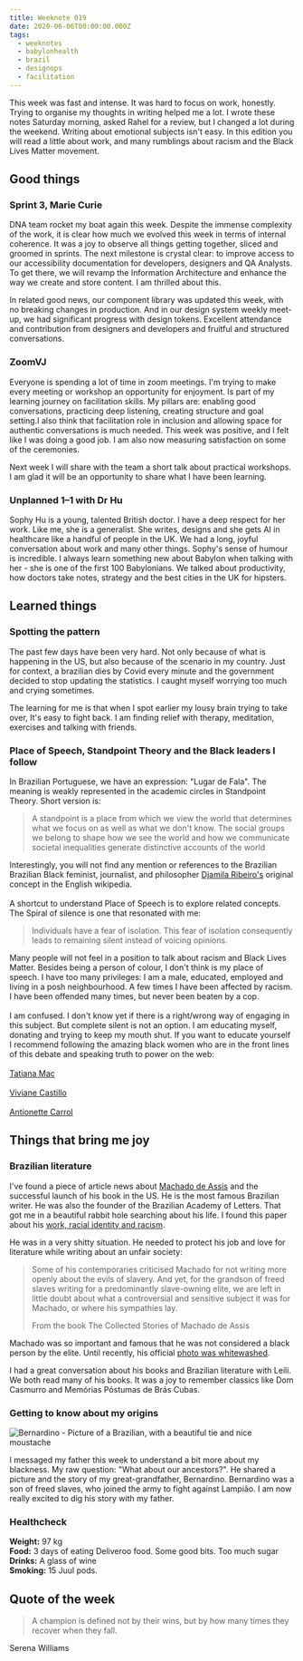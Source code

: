 ```yaml
---
title: Weeknote 019
date: 2020-06-06T00:00:00.000Z
tags:
  - weeknotes
  - babylonhealth
  - brazil
  - designops
  - facilitation
---
```

This week was fast and intense. It was hard to focus on work, honestly. Trying to organise my thoughts in writing helped me a lot. I wrote these notes Saturday morning, asked Rahel for a review, but I changed a lot during the weekend. Writing about emotional subjects isn't easy. In this edition you will read a little about work, and many rumblings about racism and the Black Lives Matter movement. 

## Good things

### Sprint 3, Marie Curie

DNA team rocket my boat again this week. Despite the immense complexity of the work, it is clear how much we evolved this week in terms of internal coherence. It was a joy to observe all things getting together, sliced and groomed in sprints. The next milestone is crystal clear: to improve access to our accessibility documentation for developers, designers and QA Analysts. To get there, we will revamp the Information Architecture and enhance the way we create and store content. I am thrilled about this. 

In related good news, our component library was updated this week, with no breaking changes in production. And in our design system weekly meet-up, we had significant progress with design tokens. Excellent attendance and contribution from designers and developers and fruitful and structured conversations. 

### **ZoomVJ**

Everyone is spending a lot of time in zoom meetings. I'm trying to make every meeting or workshop an opportunity for enjoyment. Is part of my learning journey on facilitation skills. My pillars are: enabling good conversations, practicing deep listening, creating structure and goal setting.I also think that facilitation role in inclusion and allowing space for authentic conversations is much needed. This week was positive, and I felt like I was doing a good job. I am also now measuring satisfaction on some of the ceremonies.

Next week I will share with the team a short talk about practical workshops. I am glad it will be an opportunity to share what I have been learning.

### **Unplanned 1–1 with Dr Hu**

Sophy Hu is a young, talented British doctor. I have a deep respect for her work. Like me, she is a generalist. She writes, designs and she gets AI in healthcare like a handful of people in the UK. We had a long, joyful conversation about work and many other things. Sophy's sense of humour is incredible. I always learn something new about Babylon when talking with her - she is one of the first 100 Babylonians. We talked about productivity, how doctors take notes, strategy and the best cities in the UK for hipsters.

## Learned things

### **Spotting the pattern**

The past few days have been very hard. Not only because of what is happening in the US, but also because of the scenario in my country. Just for context, a brazilian dies by Covid every minute and the government decided to stop updating the statistics. I caught myself worrying too much and crying sometimes. 

The learning for me is that when I spot earlier my lousy brain trying to take over, It's easy to fight back. I am finding relief with therapy, meditation, exercises and talking with friends.  

### **Place of Speech, Standpoint Theory and the Black leaders I follow**

In Brazilian Portuguese, we have an expression: "Lugar de Fala". The meaning is weakly represented in the academic circles in Standpoint Theory. Short version is: 

> A standpoint is a place from which we view the world that determines what we focus on as well as what we don't know. The social groups we belong to shape how we see the world and how we communicate societal inequalities generate distinctive accounts of the world

Interestingly, you will not find any mention or references to the Brazilian Brazilian Black feminist, journalist, and philosopher [Djamila Ribeiro's](https://en.wikipedia.org/wiki/Djamila_Ribeiro) original concept in the English wikipedia. \
\
A shortcut to understand Place of Speech is to explore related concepts. The Spiral of silence is one that resonated with me:

> Individuals have a fear of isolation. This fear of isolation consequently leads to remaining silent instead of voicing opinions.

Many people will not feel in a position to talk about racism and Black Lives Matter. Besides being a person of colour, I don't think is my place of speech. I have too many privileges: I am a male, educated, employed and living in a posh neighbourhood. A few times I have been affected by racism. I have been offended many times,  but never been beaten by a cop. \
\
I am confused. I don't know yet if there is a right/wrong way of engaging in this subject. But complete silent is not an option. I am educating myself, donating and trying to keep my mouth shut. If you want to educate yourself I recommend following the amazing black women who are in the front lines of this debate and speaking truth to power on the web: \
\
[Tatiana Mac](https://twitter.com/TatianaTMac?s=20)\
\
[Viviane Castillo](https://twitter.com/vcastillo630?s=20)\
\
[Antionette Carrol](https://twitter.com/acarrolldesign?s=20)

## Things that bring me joy

### **Brazilian literature**

I've found a piece of article news about [Machado de Assis](https://www.newyorker.com/magazine/2018/07/09/hes-one-of-brazils-greatest-writers-why-isnt-machado-de-assis-more-widely-read) and the successful launch of his book in the US. He is the most famous Brazilian writer. He was also the founder of the Brazilian Academy of Letters. That got me in a beautiful rabbit hole searching about his life. I found this paper about his [work, racial identity and racism](http://www.psupress.org/books/titles/978-0-271-05246-5.html).

He was in a very shitty situation. He needed to protect his job and love for literature while writing about an unfair society:

> Some of his contemporaries criticised Machado for not writing more openly about the evils of slavery. And yet, for the grandson of freed slaves writing for a predominantly slave-owning elite, we are left in little doubt about what a controversial and sensitive subject it was for Machado, or where his sympathies lay.
>
> From the book The Collected Stories of Machado de Assis

Machado was so important and famous that he was not considered a black person by the elite. Until recently, his official [photo was whitewashed](https://www.nytimes.com/2019/06/14/books/brazil-machado-de-assis.html).

I had a great conversation about his books and Brazilian literature with Leili. We both read many of his books. It was a joy to remember classics like Dom Casmurro and Memórias Póstumas de Brás Cubas. 

### **Getting to know about my origins**

![Bernardino - Picture of  a Brazilian, with a beautiful tie and nice moustache](/images/photo-2020-06-04-14-17-18.jpg "Bernardino")

I messaged my father this week to understand a bit more about my blackness. My raw question: "What about our ancestors?". He shared a picture and the story of my great-grandfather, Bernardino. Bernardino was a son of freed slaves, who joined the army to fight against Lampião. I am now really excited to dig his story with my father.

### **Healthcheck**

**Weight:** 97 kg \
**Food:** 3 days of eating Deliveroo food. Some good bits. Too much sugar\
**Drinks:** A glass of wine\
**Smoking:** 15 Juul pods.

## Quote of the week

> A champion is defined not by their wins, but by how many times they recover when they fall.

Serena Williams